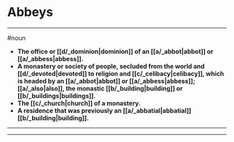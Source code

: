 # Abbeys
---
#noun
- **The office or [[d/_dominion|dominion]] of an [[a/_abbot|abbot]] or [[a/_abbess|abbess]].**
- **A monastery or society of people, secluded from the world and [[d/_devoted|devoted]] to religion and [[c/_celibacy|celibacy]], which is headed by an [[a/_abbot|abbot]] or [[a/_abbess|abbess]]; [[a/_also|also]], the monastic [[b/_building|building]] or [[b/_buildings|buildings]].**
- **The [[c/_church|church]] of a monastery.**
- **A residence that was previously an [[a/_abbatial|abbatial]] [[b/_building|building]].**
---
---
